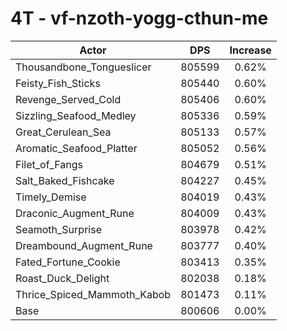 # 4T - vf-nzoth-yogg-cthun-me
| Actor | DPS | Increase |
|---|:---:|:---:|
|Thousandbone_Tongueslicer|805599|0.62%|
|Feisty_Fish_Sticks|805440|0.60%|
|Revenge_Served_Cold|805406|0.60%|
|Sizzling_Seafood_Medley|805336|0.59%|
|Great_Cerulean_Sea|805133|0.57%|
|Aromatic_Seafood_Platter|805052|0.56%|
|Filet_of_Fangs|804679|0.51%|
|Salt_Baked_Fishcake|804227|0.45%|
|Timely_Demise|804019|0.43%|
|Draconic_Augment_Rune|804009|0.43%|
|Seamoth_Surprise|803978|0.42%|
|Dreambound_Augment_Rune|803777|0.40%|
|Fated_Fortune_Cookie|803413|0.35%|
|Roast_Duck_Delight|802038|0.18%|
|Thrice_Spiced_Mammoth_Kabob|801473|0.11%|
|Base|800606|0.00%|
